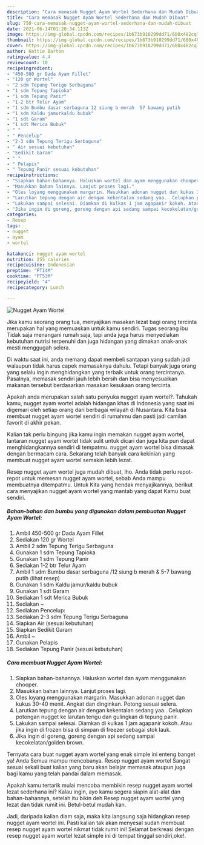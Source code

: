 ```yaml
---
description: "Cara memasak Nugget Ayam Wortel Sederhana dan Mudah Dibuat"
title: "Cara memasak Nugget Ayam Wortel Sederhana dan Mudah Dibuat"
slug: 750-cara-memasak-nugget-ayam-wortel-sederhana-dan-mudah-dibuat
date: 2021-06-14T01:20:34.113Z
image: https://img-global.cpcdn.com/recipes/1b673b910299dd71/680x482cq70/nugget-ayam-wortel-foto-resep-utama.jpg
thumbnail: https://img-global.cpcdn.com/recipes/1b673b910299dd71/680x482cq70/nugget-ayam-wortel-foto-resep-utama.jpg
cover: https://img-global.cpcdn.com/recipes/1b673b910299dd71/680x482cq70/nugget-ayam-wortel-foto-resep-utama.jpg
author: Hattie Barton
ratingvalue: 4.4
reviewcount: 10
recipeingredient:
- "450-500 gr Dada Ayam Fillet"
- "120 gr Wortel"
- "2 sdm Tepung Terigu Serbaguna"
- "1 sdm Tepung Tapioka"
- "1 sdm Tepung Panir"
- "1-2 btr Telur Ayam"
- "1 sdm Bumbu dasar serbaguna 12 siung b merah  57 bawang putih           lihat resep"
- "1 sdm Kaldu jamurkaldu bubuk"
- "1 sdt Garam"
- "1 sdt Merica Bubuk"
- " "
- " Pencelup"
- "2-3 sdm Tepung Terigu Serbaguna"
- " Air sesuai kebutuhan"
- "Sedikit Garam"
- " "
- " Pelapis"
- " Tepung Panir sesuai kebutuhan"
recipeinstructions:
- "Siapkan bahan-bahannya. Haluskan wortel dan ayam menggunakan chooper."
- "Masukkan bahan lainnya. Lanjut proses lagi."
- "Oles loyang menggunakan margarin. Masukkan adonan nugget dan kukus 30-40 menit. Angkat dan dinginkan. Potong sesuai selera."
- "Larutkan tepung dengan air dengan kekentalan sedang yaa.. Celupkan potongan nugget ke larutan terigu dan gulingkan di tepung panir."
- "Lakukan sampai selesai. Diamkan di kulkas 1 jam agapanir kokoh. Atau jika ingin di frozen bisa di simpan di freezer sebagai stok lauk."
- "Jika ingin di goreng, goreng dengan api sedang sampai kecokelatan/golden brown."
categories:
- Resep
tags:
- nugget
- ayam
- wortel

katakunci: nugget ayam wortel 
nutrition: 255 calories
recipecuisine: Indonesian
preptime: "PT14M"
cooktime: "PT53M"
recipeyield: "4"
recipecategory: Lunch

---
```



![Nugget Ayam Wortel](https://img-global.cpcdn.com/recipes/1b673b910299dd71/680x482cq70/nugget-ayam-wortel-foto-resep-utama.jpg)

Jika kamu seorang orang tua, menyajikan masakan lezat bagi orang tercinta merupakan hal yang memuaskan untuk kamu sendiri. Tugas seorang ibu Tidak saja menangani rumah saja, tapi anda juga harus menyediakan kebutuhan nutrisi terpenuhi dan juga hidangan yang dimakan anak-anak mesti menggugah selera.

Di waktu  saat ini, anda memang dapat membeli santapan yang sudah jadi walaupun tidak harus capek memasaknya dahulu. Tetapi banyak juga orang yang selalu ingin menghidangkan yang terbaik untuk orang tercintanya. Pasalnya, memasak sendiri jauh lebih bersih dan bisa menyesuaikan makanan tersebut berdasarkan masakan kesukaan orang tercinta. 



Apakah anda merupakan salah satu penyuka nugget ayam wortel?. Tahukah kamu, nugget ayam wortel adalah hidangan khas di Indonesia yang saat ini digemari oleh setiap orang dari berbagai wilayah di Nusantara. Kita bisa membuat nugget ayam wortel sendiri di rumahmu dan pasti jadi camilan favorit di akhir pekan.

Kalian tak perlu bingung jika kamu ingin memakan nugget ayam wortel, lantaran nugget ayam wortel tidak sulit untuk dicari dan juga kita pun dapat menghidangkannya sendiri di tempatmu. nugget ayam wortel bisa dimasak dengan bermacam cara. Sekarang telah banyak cara kekinian yang membuat nugget ayam wortel semakin lebih lezat.

Resep nugget ayam wortel juga mudah dibuat, lho. Anda tidak perlu repot-repot untuk memesan nugget ayam wortel, sebab Anda mampu membuatnya ditempatmu. Untuk Kita yang hendak menyajikannya, berikut cara menyajikan nugget ayam wortel yang mantab yang dapat Kamu buat sendiri.

<!--inarticleads1-->

##### Bahan-bahan dan bumbu yang digunakan dalam pembuatan Nugget Ayam Wortel:

1. Ambil 450-500 gr Dada Ayam Fillet
1. Sediakan 120 gr Wortel
1. Ambil 2 sdm Tepung Terigu Serbaguna
1. Gunakan 1 sdm Tepung Tapioka
1. Gunakan 1 sdm Tepung Panir
1. Sediakan 1-2 btr Telur Ayam
1. Ambil 1 sdm Bumbu dasar serbaguna /12 siung b merah &amp; 5-7 bawang putih           (lihat resep)
1. Gunakan 1 sdm Kaldu jamur/kaldu bubuk
1. Gunakan 1 sdt Garam
1. Sediakan 1 sdt Merica Bubuk
1. Sediakan  ~
1. Sediakan  Pencelup:
1. Sediakan 2-3 sdm Tepung Terigu Serbaguna
1. Siapkan  Air (sesuai kebutuhan)
1. Siapkan Sedikit Garam
1. Ambil  ~
1. Gunakan  Pelapis
1. Sediakan  Tepung Panir (sesuai kebutuhan)




<!--inarticleads2-->

##### Cara membuat Nugget Ayam Wortel:

1. Siapkan bahan-bahannya. Haluskan wortel dan ayam menggunakan chooper.
1. Masukkan bahan lainnya. Lanjut proses lagi.
1. Oles loyang menggunakan margarin. Masukkan adonan nugget dan kukus 30-40 menit. Angkat dan dinginkan. Potong sesuai selera.
1. Larutkan tepung dengan air dengan kekentalan sedang yaa.. Celupkan potongan nugget ke larutan terigu dan gulingkan di tepung panir.
1. Lakukan sampai selesai. Diamkan di kulkas 1 jam agapanir kokoh. Atau jika ingin di frozen bisa di simpan di freezer sebagai stok lauk.
1. Jika ingin di goreng, goreng dengan api sedang sampai kecokelatan/golden brown.




Ternyata cara buat nugget ayam wortel yang enak simple ini enteng banget ya! Anda Semua mampu mencobanya. Resep nugget ayam wortel Sangat sesuai sekali buat kalian yang baru akan belajar memasak ataupun juga bagi kamu yang telah pandai dalam memasak.

Apakah kamu tertarik mulai mencoba membikin resep nugget ayam wortel lezat sederhana ini? Kalau ingin, ayo kamu segera siapin alat-alat dan bahan-bahannya, setelah itu bikin deh Resep nugget ayam wortel yang lezat dan tidak rumit ini. Betul-betul mudah kan. 

Jadi, daripada kalian diam saja, maka kita langsung saja hidangkan resep nugget ayam wortel ini. Pasti kalian tak akan menyesal sudah membuat resep nugget ayam wortel nikmat tidak rumit ini! Selamat berkreasi dengan resep nugget ayam wortel lezat simple ini di tempat tinggal sendiri,oke!.

